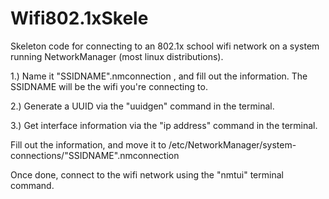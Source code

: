 # Wifi802.1xSkele
Skeleton code for connecting to an 802.1x school wifi network on a system running NetworkManager (most linux distributions).



1.) Name it "SSIDNAME".nmconnection , and fill out the information. The SSIDNAME will be the wifi you're connecting to.

2.) Generate a UUID via the "uuidgen" command in the terminal.

3.) Get interface information via the "ip address" command in the terminal.



Fill out the information, and move it to /etc/NetworkManager/system-connections/"SSIDNAME".nmconnection

Once done, connect to the wifi network using the "nmtui" terminal command.
